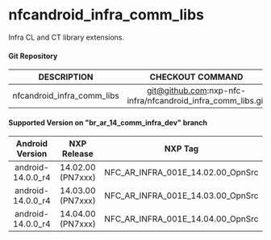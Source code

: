 # nfcandroid_infra_comm_libs
Infra CL and CT library extensions.

#### Git Repository

| DESCRIPTION        | CHECKOUT COMMAND          |
| :-------------: |:-------------:| 
| nfcandroid_infra_comm_libs | git@github.com:nxp-nfc-infra/nfcandroid_infra_comm_libs.git |

#### Supported Version on "br_ar_14_comm_infra_dev" branch
| Android Version        | NXP Release          | NXP Tag  |
| :-------------: |:---------------------:| :-----:|
| android-14.0.0_r4              |  14.02.00 (PN7xxx) |  NFC_AR_INFRA_001E_14.02.00_OpnSrc |
| android-14.0.0_r4              |  14.03.00 (PN7xxx) |  NFC_AR_INFRA_001E_14.03.00_OpnSrc |
| android-14.0.0_r4              |  14.04.00 (PN7xxx) |  NFC_AR_INFRA_001E_14.04.00_OpnSrc |




